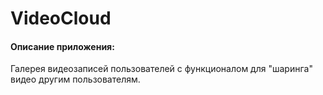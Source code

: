 # VideoCloud

#### Описание приложения:
Галерея видеозаписей пользователей с функционалом для "шаринга" видео другим пользователям.
